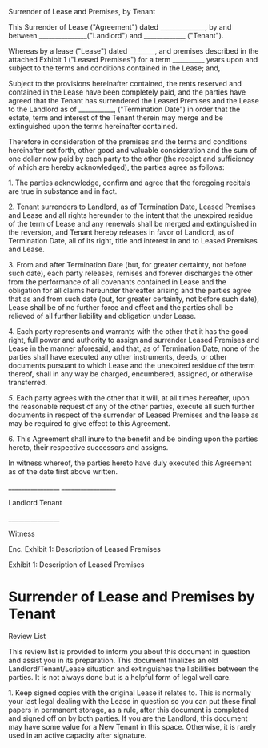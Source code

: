 Surrender of Lease and Premises, by Tenant

This Surrender of Lease ("Agreement") dated
\_\_\_\_\_\_\_\_\_\_\_\_\_\_, by and between
\_\_\_\_\_\_\_\_\_\_\_\_\_\_\_(\"Landlord\") and
\_\_\_\_\_\_\_\_\_\_\_\_\_ (\"Tenant\").

Whereas by a lease (\"Lease\") dated \_\_\_\_\_\_\_\_, and premises
described in the attached Exhibit 1 (\"Leased Premises\") for a term
\_\_\_\_\_\_\_\_\_\_ years upon and subject to the terms and conditions
contained in the Lease; and,

Subject to the provisions hereinafter contained, the rents reserved and
contained in the Lease have been completely paid, and the parties have
agreed that the Tenant has surrendered the Leased Premises and the Lease
to the Landlord as of \_\_\_\_\_\_\_\_\_\_\_, (\"Termination Date\") in
order that the estate, term and interest of the Tenant therein may merge
and be extinguished upon the terms hereinafter contained.

Therefore in consideration of the premises and the terms and conditions
hereinafter set forth, other good and valuable consideration and the sum
of one dollar now paid by each party to the other (the receipt and
sufficiency of which are hereby acknowledged), the parties agree as
follows:

1\. The parties acknowledge, confirm and agree that the foregoing
recitals are true in substance and in fact.

2\. Tenant surrenders to Landlord, as of Termination Date, Leased
Premises and Lease and all rights hereunder to the intent that the
unexpired residue of the term of Lease and any renewals shall be merged
and extinguished in the reversion, and Tenant hereby releases in favor
of Landlord, as of Termination Date, all of its right, title and
interest in and to Leased Premises and Lease.

3\. From and after Termination Date (but, for greater certainty, not
before such date), each party releases, remises and forever discharges
the other from the performance of all covenants contained in Lease and
the obligation for all claims hereunder thereafter arising and the
parties agree that as and from such date (but, for greater certainty,
not before such date), Lease shall be of no further force and effect and
the parties shall be relieved of all further liability and obligation
under Lease.

4\. Each party represents and warrants with the other that it has the
good right, full power and authority to assign and surrender Leased
Premises and Lease in the manner aforesaid, and that, as of Termination
Date, none of the parties shall have executed any other instruments,
deeds, or other documents pursuant to which Lease and the unexpired
residue of the term thereof, shall in any way be charged, encumbered,
assigned, or otherwise transferred.

*5.* Each party agrees with the other that it will, at all times
hereafter, upon the reasonable request of any of the other parties,
execute all such further documents in respect of the surrender of Leased
Premises and the lease as may be required to give effect to this
Agreement.

6\. This Agreement shall inure to the benefit and be binding upon the
parties hereto, their respective successors and assigns.

In witness whereof, the parties hereto have duly executed this Agreement
as of the date first above written.

\_\_\_\_\_\_\_\_\_\_\_\_\_\_\_\_ \_\_\_\_\_\_\_\_\_\_\_\_\_\_\_\_\_

Landlord Tenant

\_\_\_\_\_\_\_\_\_\_\_\_\_\_\_\_

Witness

Enc. Exhibit 1: Description of Leased Premises

Exhibit 1: Description of Leased Premises

# Surrender of Lease and Premises by Tenant

Review List

This review list is provided to inform you about this document in
question and assist you in its preparation. This document finalizes an
old Landlord/Tenant/Lease situation and extinguishes the liabilities
between the parties. It is not always done but is a helpful form of
legal well care.

1\. Keep signed copies with the original Lease it relates to. This is
normally your last legal dealing with the Lease in question so you can
put these final papers in permanent storage, as a rule, after this
document is completed and signed off on by both parties. If you are the
Landlord, this document may have some value for a New Tenant in this
space. Otherwise, it is rarely used in an active capacity after
signature.
